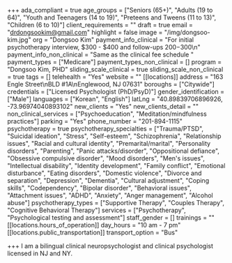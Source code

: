 +++
ada_compliant = true
age_groups = ["Seniors (65+)", "Adults (19 to 64)", "Youth and Teenagers (14 to 19)", "Preteens and Tweens (11 to 13)", "Children (6 to 10)"]
client_requirements = ""
draft = true
email = "drdongsookim@gmail.com"
highlight = false
image = "/img/dongsoo-kim.jpg"
org = "Dongsoo Kim"
payment_info_clinical = "For initial psychotherapy interview, $300 - $400 and follow-ups $200 -$300\n"
payment_info_non_clinical = "Same as the clinical fee schedule "
payment_types = ["Medicare"]
payment_types_non_clinical = []
program = "Dongsoo Kim, PHD"
sliding_scale_clinical = true
sliding_scale_non_clinical = true
tags = []
telehealth = "Yes"
website = ""
[[locations]]
address = "163 Engle Street\nBLD #1A\nEnglewood, NJ 07631"
boroughs = ["Citywide"]
credentials = ["Licensed Psychologist (PhD/PsyD)"]
gender_identification = ["Male"]
languages = ["Korean", "English"]
latLng = "40.89839706896926, -73.96974040893102"
new_clients = "Yes"
new_clients_detail = ""
non_clinical_services = ["Psychoeducation", "Meditation/mindfulness practices"]
parking = "Yes"
phone_number = "201-894-1115"
psychotherapy = true
psychotherapy_specialties = ["Trauma/PTSD", "Suicidal ideation", "Stress", "Self-esteem", "Schizophrenia", "Relationship issues", "Racial and cultural identity", "Premarital/marital", "Personality disorders", "Parenting", "Panic attacks/disorder", "Oppositional defiance", "Obsessive compulsive disorder", "Mood disorders", "Men's issues", "Intellectual disability", "Identity development", "Family conflict", "Emotional disturbance", "Eating disorders", "Domestic violence", "Divorce and separation", "Depression", "Dementia", "Cultural adjustment", "Coping skills", "Codependency", "Bipolar disorder", "Behavioral issues", "Attachment issues", "ADHD", "Anxiety", "Anger management", "Alcohol abuse"]
psychotherapy_types = ["Supportive Therapy", "Couples Therapy", "Cognitive Behavioral Therapy"]
services = ["Psychotherapy", "Psychological testing and assessment"]
staff_gender = []
trainings = ""
[[locations.hours_of_operation]]
day_hours = "10 am - 7 pm"
[[locations.public_transportation]]
transport_option = "Bus"

+++
I am a bilingual clinical neuropsychologist and clinical psychologist licensed in NJ and NY.